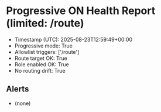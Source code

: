 # Progressive ON Health Report (limited: /route)

- Timestamp (UTC): 2025-08-23T12:59:49+00:00
- Progressive mode: True
- Allowlist triggers: ['/route']
- Route target OK: True
- Role enabled OK: True
- No routing drift: True

## Alerts
- (none)
